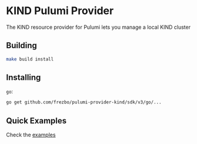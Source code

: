 # KIND Pulumi Provider

The KIND resource provider for Pulumi lets you manage a local KIND cluster


## Building

```bash
make build install
```

## Installing

`go`:

```bash
go get github.com/frezbo/pulumi-provider-kind/sdk/v3/go/...
```

## Quick Examples

Check the [examples](./examples)
